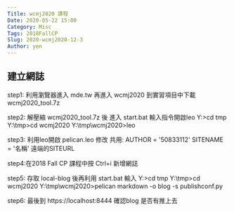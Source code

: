 ```yaml
---
Title: wcmj2020 課程
Date: 2020-05-22 15:00
Category: Misc
Tags: 2018FallCP
Slug: 2020-wcmj2020-12-3
Author: yen
---
```

建立網誌
----
step1: 利用瀏覽器進入 mde.tw 再進入 wcmj2020 到實習項目中下載  wcmj2020_tool.7z

step2: 解壓縮  wcmj2020_tool.7z 後 進入 start.bat 輸入指令開啟leo 
Y:\>cd tmp
Y:\tmp>cd wcmj2020
Y:\tmp\wcmj2020>leo

step3: 利用leo開啟 pelican.leo 修改
共用:
AUTHOR = '50833112'
SITENAME = '名稱'
遠端的SITEURL

step4:在2018 Fall CP 課程中按 Ctrl+i  新增網誌

step5: 存取 local-blog 後再利用 start.bat 輸入
Y:\>cd tmp
Y:\tmp>cd wcmj2020
Y:\tmp\wcmj2020>pelican markdown -o blog -s publishconf.py

step6: 最後到 https://localhost:8444 確認blog 是否有推上去